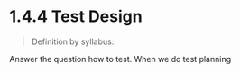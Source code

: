 # 1.4.4 Test Design

> Definition by syllabus:
> 

Answer the question how to test. When we do test planning